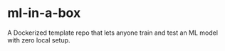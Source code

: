 # ml-in-a-box
A Dockerized template repo that lets anyone train and test an ML model with zero local setup.
